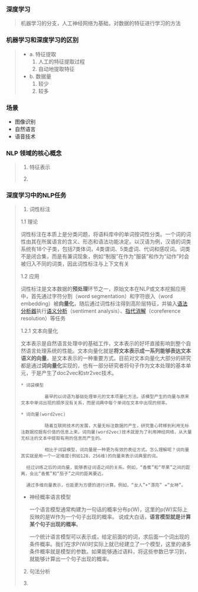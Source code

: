 ### 深度学习

> 机器学习的分支，人工神经网络为基础，对数据的特征进行学习的方法

### 机器学习和深度学习的区别

> * a. 特征提取
>   1. 人工的特征提取过程
>   2. 自动地提取特征
> * b. 数据量
>   1. 较少
>   2. 较多

### 场景

* 图像识别
* 自然语言
* 语音技术

### NLP 领域的核心概念

>1. 特征表示
>
>   
>
>2. 
>
>

### 深度学习中的NLP任务

>1. 词性标注
>
>   1.1  理论
>
>   ​		词性标注在本质上是分类问题，将语料库中的单词按词性分类。一个词的词性由其在所属语言的含义、形态和语法功能决定。以汉语为例，汉语的词类系统有18个子类，包括7类体词，4类谓词、5类虚词、代词和感叹词。词类不是闭合集，而是有兼词现象，例如“制服”在作为“服装”和作为“动作”时会被归入不同的词类，因此词性标注与上下文有关
>
>   1.2  应用
>
>   ​		词性标注是文本数据的**预处理**环节之一，原始文本在NLP或文本挖掘应用中，首先通过字符分割（word segmentation）和字符嵌入（word embedding）被**向量化**，随后通过词性标注得到高阶层特征，并输入[语法分析器](https://baike.baidu.com/item/语法分析器/10598664)执行[语义分析](https://baike.baidu.com/item/语义分析/8853372)（sentiment analysis）、[指代消解](https://baike.baidu.com/item/指代消解/7605552)（coreference resolution）等任务
>
>   1.2.1  文本向量化
>
>   ​		文本表示是自然语言处理中的基础工作，文本表示的好坏直接影响到整个自然语言处理系统的性能。文本向量化就是**将文本表示成一系列能够表达文本语义的向量**，是文本表示的一种重要方式。目前对文本向量化大部分的研究都是通过**词向量化**实现的，也有一部分研究者将句子作为文本处理的基本单元，于是产生了doc2vec和str2vec技术。
>
>     * 词袋模型
>    
>       ​		最早的以词语为基础处理单元的文本项量化方法。该模型产生的向量与原来文本中单词出现的顺序没有关系，而是词典中每个单词在文本中出现的频率。
>    
>     * 词向量(word2vec)  
>    
>       ​		随着互联网技术的发展，大量无标注数据的产生，研究重心转移到利用无标注数据挖掘有价值的信息上来。词向量(word2vec)技术就是为了利用神经网络，从大量无标注的文本中提取有用的信息而产生的。
>    
>       ​		相比于词袋模型，词向量是一种更为有效的表征方式。怎么理解呢？词向量其实就是用一个一定维度(例如128，256维)的向量来表示词典里的词。
>    
>       经过训练之后的词向量，能够表征词语之间的关系。例如，“香蕉”和“苹果”之间的距离，会比“香蕉”和“茄子”之间的距离要近。
>    
>       通过多维向量表示，也能更为方便的进行计算。例如，“女人”+“漂亮” =“女神”。
>
>   * 神经概率语言模型
>
>     ​		一个语言模型通常构建为一句话的概率分布p(W)，这里的p(W)实际上反映的是W作为一个句子出现的概率。 说成大白话，**语言模型就是计算某个句子出现的概率**。
>
>     ​		一个统计语言模型可以表示成，给定前面的的词，求后面一个词出现的条件概率。我们在求P(W)时实际上就已经建立了一个模型，这里的诸多条件概率就是模型的参数。如果能够通过语料，将这些参数已学习到，就能够计算出一个句子出现的概率。
>
>2. 句法分析
>
>3. 
>
>